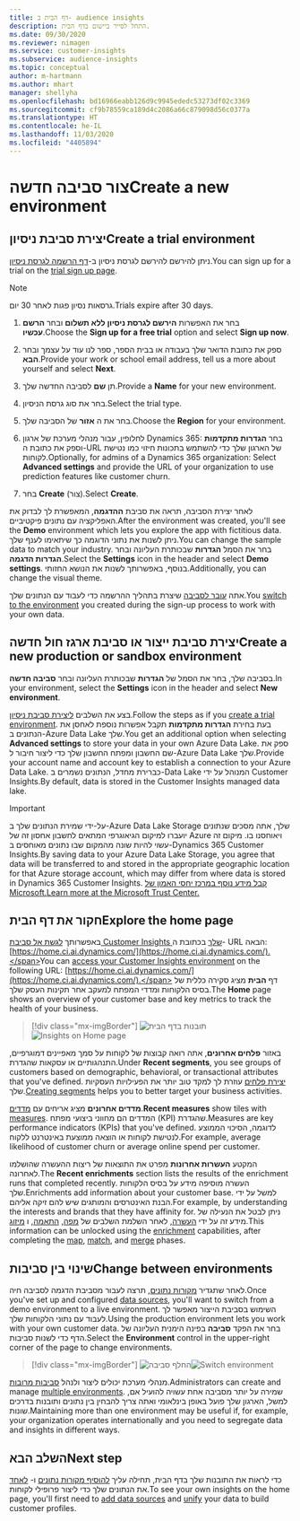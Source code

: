 ```yaml
---
title: דף הבית ב- audience insights
description: התחל לסייר ביישום בדף הבית.
ms.date: 09/30/2020
ms.reviewer: nimagen
ms.service: customer-insights
ms.subservice: audience-insights
ms.topic: conceptual
author: m-hartmann
ms.author: mhart
manager: shellyha
ms.openlocfilehash: bd16966eabb126d9c9945ededc53273df02c3369
ms.sourcegitcommit: cf9b78559ca189d4c2086a66c879098d56c0377a
ms.translationtype: HT
ms.contentlocale: he-IL
ms.lasthandoff: 11/03/2020
ms.locfileid: "4405894"
---
```

# <a name="create-a-new-environment"></a><span data-ttu-id="029b8-103">צור סביבה חדשה</span><span class="sxs-lookup"><span data-stu-id="029b8-103">Create a new environment</span></span>

## <a name="create-a-trial-environment"></a><span data-ttu-id="029b8-104">יצירת סביבת ניסיון</span><span class="sxs-lookup"><span data-stu-id="029b8-104">Create a trial environment</span></span>

<span data-ttu-id="029b8-105">ניתן להירשם להירשם לגרסת ניסיון ב-[דף הרשמה לגרסת ניסיון](https://dynamics.microsoft.com/get-started/free-trial/?appname=customerinsights).</span><span class="sxs-lookup"><span data-stu-id="029b8-105">You can sign up for a trial on the [trial sign up page](https://dynamics.microsoft.com/get-started/free-trial/?appname=customerinsights).</span></span> 

> [!NOTE]
> <span data-ttu-id="029b8-106">גרסאות נסיון פגות לאחר 30 יום.</span><span class="sxs-lookup"><span data-stu-id="029b8-106">Trials expire after 30 days.</span></span>

1. <span data-ttu-id="029b8-107">בחר את האפשרות **הירשם לגרסת ניסיון ללא תשלום** ובחר **הרשם עכשיו**.</span><span class="sxs-lookup"><span data-stu-id="029b8-107">Choose the **Sign up for a free trial** option and select **Sign up now**.</span></span>

1. <span data-ttu-id="029b8-108">ספק את כתובת הדואר שלך בעבודה או בבית הספר, ספר לנו עוד על עצמך ובחר **הבא**.</span><span class="sxs-lookup"><span data-stu-id="029b8-108">Provide your work or school email address, tell us a more about yourself and select **Next**.</span></span>

1. <span data-ttu-id="029b8-109">תן **שם** לסביבה החדשה שלך.</span><span class="sxs-lookup"><span data-stu-id="029b8-109">Provide a **Name** for your new environment.</span></span> 

1. <span data-ttu-id="029b8-110">בחר את סוג גרסת הניסיון.</span><span class="sxs-lookup"><span data-stu-id="029b8-110">Select the trial type.</span></span>

1. <span data-ttu-id="029b8-111">בחר את ה **אזור** של הסביבה שלך.</span><span class="sxs-lookup"><span data-stu-id="029b8-111">Choose the **Region** for your environment.</span></span>

1. <span data-ttu-id="029b8-112">לחלופין, עבור מנהלי מערכת של ארגון Dynamics 365: בחר **הגדרות מתקדמות** וספק את כתובת ה-URL של הארגון שלך כדי להשתמש בתכונות חיזוי כמו נטישת לקוחות.</span><span class="sxs-lookup"><span data-stu-id="029b8-112">Optionally, for admins of a Dynamics 365 organization: Select **Advanced settings** and provide the URL of your organization to use prediction features like customer churn.</span></span>

1. <span data-ttu-id="029b8-113">בחר **Create** (צור).</span><span class="sxs-lookup"><span data-stu-id="029b8-113">Select **Create**.</span></span> 

<span data-ttu-id="029b8-114">לאחר יצירת הסביבה, תראה את סביבת **ההדגמה**, המאפשרת לך לבדוק את האפליקציה עם נתונים פיקטיביים.</span><span class="sxs-lookup"><span data-stu-id="029b8-114">After the environment was created, you'll see the **Demo** environment which lets you explore the app with fictitious data.</span></span> <span data-ttu-id="029b8-115">ניתן לשנות את נתוני הדוגמה כך שיתאימו לענף שלך.</span><span class="sxs-lookup"><span data-stu-id="029b8-115">You can change the sample data to match your industry.</span></span> <span data-ttu-id="029b8-116">בחר את הסמל **הגדרות** שבכותרת העליונה ובחר **הגדרות הדגמה**.</span><span class="sxs-lookup"><span data-stu-id="029b8-116">Select the **Settings** icon in the header and select **Demo settings**.</span></span> <span data-ttu-id="029b8-117">בנוסף, באפשרותך לשנות את הנושא החזותי.</span><span class="sxs-lookup"><span data-stu-id="029b8-117">Additionally, you can change the visual theme.</span></span> 

<span data-ttu-id="029b8-118">אתה [עובר לסביבה](#change-between-environments) שיצרת בתהליך ההרשמה כדי לעבוד עם הנתונים שלך.</span><span class="sxs-lookup"><span data-stu-id="029b8-118">You [switch to the environment](#change-between-environments) you created during the sign-up process to work with your own data.</span></span>

## <a name="create-a-new-production-or-sandbox-environment"></a><span data-ttu-id="029b8-119">יצירת סביבת ייצור או סביבת ארגז חול חדשה</span><span class="sxs-lookup"><span data-stu-id="029b8-119">Create a new production or sandbox environment</span></span>

<span data-ttu-id="029b8-120">בסביבה שלך, בחר את הסמל של **הגדרות** שבכותרת העליונה ובחר **סביבה חדשה**.</span><span class="sxs-lookup"><span data-stu-id="029b8-120">In your environment, select the **Settings** icon in the header and select **New environment**.</span></span>

<span data-ttu-id="029b8-121">בצע את השלבים [ליצירת סביבת ניסיון](#create-a-trial-environment).</span><span class="sxs-lookup"><span data-stu-id="029b8-121">Follow the steps as if you [create a trial environment](#create-a-trial-environment).</span></span> <span data-ttu-id="029b8-122">בעת בחירת **הגדרות מתקדמות** תקבל אפשרות נוספת לאחסן את הנתונים ב-Azure Data Lake שלך.</span><span class="sxs-lookup"><span data-stu-id="029b8-122">You get an additional option when selecting **Advanced settings** to store your data in your own Azure Data Lake.</span></span> <span data-ttu-id="029b8-123">ספק את שם החשבון ומפתח החשבון שלך כדי ליצור חיבור ל-Azure Data Lake שלך.</span><span class="sxs-lookup"><span data-stu-id="029b8-123">Provide your account name and account key to establish a connection to your Azure Data Lake.</span></span> <span data-ttu-id="029b8-124">כברירת מחדל, הנתונים נשמרים ב-Data Lake המנוהל על ידי Customer Insights.</span><span class="sxs-lookup"><span data-stu-id="029b8-124">By default, data is stored in the Customer Insights managed data lake.</span></span>

> [!IMPORTANT]
> <span data-ttu-id="029b8-125">על-ידי שמירת הנתונים שלך ב-Azure Data Lake Storage שלך, אתה מסכים שנתונים יועברו למיקום הגיאוגרפי המתאים לחשבון אחסון זה של Azure ויאוחסנו בו. מיקום זה עשוי להיות שונה מהמקום שבו נתונים מאוחסים ב-Dynamics 365 Customer Insights.</span><span class="sxs-lookup"><span data-stu-id="029b8-125">By saving data to your Azure Data Lake Storage, you agree that data will be transferred to and stored in the appropriate geographic location for that Azure storage account, which may differ from where data is stored in Dynamics 365 Customer Insights.</span></span> [<span data-ttu-id="029b8-126">קבל מידע נוסף במרכז יחסי האמון של Microsoft.</span><span class="sxs-lookup"><span data-stu-id="029b8-126">Learn more at the Microsoft Trust Center.</span></span>](https://www.microsoft.com/trust-center)

## <a name="explore-the-home-page"></a><span data-ttu-id="029b8-127">חקור את דף הבית</span><span class="sxs-lookup"><span data-stu-id="029b8-127">Explore the home page</span></span>

<span data-ttu-id="029b8-128">באפשרותך [לגשת אל סביבת Customer Insights שלך](https://home.ci.ai.dynamics.com/) בכתובת ה- URL הבאה: [https://home.ci.ai.dynamics.com/](https://home.ci.ai.dynamics.com/).</span><span class="sxs-lookup"><span data-stu-id="029b8-128">You can [access your Customer Insights environment](https://home.ci.ai.dynamics.com/) on the following URL: [https://home.ci.ai.dynamics.com/](https://home.ci.ai.dynamics.com/).</span></span>
<span data-ttu-id="029b8-129">דף **הבית** מציג סקירה כללית של בסיס הלקוחות ומדדי המפתח למעקב אחר תקינות העסק שלך.</span><span class="sxs-lookup"><span data-stu-id="029b8-129">The **Home** page shows an overview of your customer base and key metrics to track the health of your business.</span></span>

> [!div class="mx-imgBorder"] 
> <span data-ttu-id="029b8-130">![תובנות בדף הבית](media/home-page-insights.png "תובנות בדף הבית")</span><span class="sxs-lookup"><span data-stu-id="029b8-130">![Insights on Home page](media/home-page-insights.png "Insights on Home page")</span></span>

<span data-ttu-id="029b8-131">באזור **פלחים אחרונים**, אתה רואה קבוצות של לקוחות על סמך מאפיינים דמוגרפיים, התנהגותיים או עסקאות שהגדרת.</span><span class="sxs-lookup"><span data-stu-id="029b8-131">Under **Recent segments**, you see groups of customers based on demographic, behavioral, or transactional attributes that you've defined.</span></span> <span data-ttu-id="029b8-132">[יצירת פלחים](segments.md) עוזרת לך למקד טוב יותר את הפעילויות העסקיות שלך.</span><span class="sxs-lookup"><span data-stu-id="029b8-132">[Creating segments](segments.md) helps you to better target your business activities.</span></span>

<span data-ttu-id="029b8-133">**מדדים אחרונים** מציג אריחים עם [מדדים](measures.md).</span><span class="sxs-lookup"><span data-stu-id="029b8-133">**Recent measures** show tiles with [measures](measures.md).</span></span> <span data-ttu-id="029b8-134">המדדים הם מחווני ביצועי מפתח (KPI) שהגדרת.</span><span class="sxs-lookup"><span data-stu-id="029b8-134">Measures are key performance indicators (KPIs) that you've defined.</span></span> <span data-ttu-id="029b8-135">לדוגמה, הסיכוי הממוצע לנטישת לקוחות או הוצאה ממוצעת באינטרנט ללקוח.</span><span class="sxs-lookup"><span data-stu-id="029b8-135">For example, average likelihood of customer churn or average online spend per customer.</span></span>

<span data-ttu-id="029b8-136">המקטע **העשרות אחרונות** מפרט את התוצאות של ריצות ההעשרה שהושלמו לאחרונה.</span><span class="sxs-lookup"><span data-stu-id="029b8-136">The **Recent enrichments** section lists the results of the enrichment runs that completed recently.</span></span> <span data-ttu-id="029b8-137">העשרה מוסיפה מידע על בסיס הלקוחות שלך.</span><span class="sxs-lookup"><span data-stu-id="029b8-137">Enrichments add information about your customer base.</span></span> <span data-ttu-id="029b8-138">למשל על ידי הבנת האינטרסים והמותגים שיש להם זיקה אליהם.</span><span class="sxs-lookup"><span data-stu-id="029b8-138">For example, by understanding the interests and brands that they have affinity for.</span></span> <span data-ttu-id="029b8-139">ניתן לבטל את הנעילה של מידע זה על ידי [העשרה](enrichment-microsoft-graph.md), לאחר השלמת השלבים של [מפה](map-entities.md), [התאמה](match-entities.md), ו [מיזוג](merge-entities.md).</span><span class="sxs-lookup"><span data-stu-id="029b8-139">This information can be unlocked using the [enrichment](enrichment-microsoft-graph.md) capabilities, after completing the [map](map-entities.md), [match](match-entities.md), and [merge](merge-entities.md) phases.</span></span>

## <a name="change-between-environments"></a><span data-ttu-id="029b8-140">שינוי בין סביבות</span><span class="sxs-lookup"><span data-stu-id="029b8-140">Change between environments</span></span>

<span data-ttu-id="029b8-141">לאחר שתגדיר [מקורות נתונים](data-sources.md), תרצה לעבור מסביבת הדגמה לסביבה חיה.</span><span class="sxs-lookup"><span data-stu-id="029b8-141">Once you've set up and configured [data sources](data-sources.md), you'll want to switch from a demo environment to a live environment.</span></span> <span data-ttu-id="029b8-142">השימוש בסביבת הייצור מאפשר לך לעבוד עם נתוני הלקוחות שלך.</span><span class="sxs-lookup"><span data-stu-id="029b8-142">Using the production environment lets you work with your own customer data.</span></span> <span data-ttu-id="029b8-143">בחר את הפקד **סביבה** בפינה הימנית העליונה של הדף כדי לשנות סביבות.</span><span class="sxs-lookup"><span data-stu-id="029b8-143">Select the **Environment** control in the upper-right corner of the page to change environments.</span></span>

> [!div class="mx-imgBorder"] 
> <span data-ttu-id="029b8-144">![החלף סביבה](media/home-page-environment-switcher.png "החלף סביבה")</span><span class="sxs-lookup"><span data-stu-id="029b8-144">![Switch environment](media/home-page-environment-switcher.png "Switch environment")</span></span>

<span data-ttu-id="029b8-145">מנהלי מערכת יכולים ליצור ולנהל [סביבות מרובות](manage-environments.md).</span><span class="sxs-lookup"><span data-stu-id="029b8-145">Administrators can create and manage [multiple environments](manage-environments.md).</span></span> <span data-ttu-id="029b8-146">שמירה על יותר מסביבה אחת עשויה להועיל אם, למשל, הארגון שלך פועל באופן בינלאומי ואתה צריך להבחין בין נתונים ותובנות בדרכים שונות.</span><span class="sxs-lookup"><span data-stu-id="029b8-146">Maintaining more than one environment may be useful if, for example, your organization operates internationally and you need to segregate data and insights in different ways.</span></span>

## <a name="next-step"></a><span data-ttu-id="029b8-147">השלב הבא</span><span class="sxs-lookup"><span data-stu-id="029b8-147">Next step</span></span>

<span data-ttu-id="029b8-148">כדי לראות את התובנות שלך בדף הבית, תחילה עליך [להוסיף מקורות נתונים](data-sources.md) ו- [לאחד](data-unification.md) את הנתונים שלך כדי ליצור פרופילי לקוחות.</span><span class="sxs-lookup"><span data-stu-id="029b8-148">To see your own insights on the home page, you'll first need to [add data sources](data-sources.md) and [unify](data-unification.md) your data to build customer profiles.</span></span>
